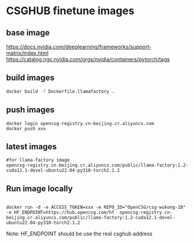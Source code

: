 # CSGHUB finetune images

## base image
https://docs.nvidia.com/deeplearning/frameworks/support-matrix/index.html
https://catalog.ngc.nvidia.com/orgs/nvidia/containers/pytorch/tags

## build images
```bash
docker build -f Dockerfile.llamafactory .
```

## push images
```
docker login opencsg-registry.cn-beijing.cr.aliyuncs.com
docker push xxx
```
## latest images
```
#for llama-factory image
opencsg-registry.cn-beijing.cr.aliyuncs.com/public/llama-factory:1.2-cuda12.1-devel-ubuntu22.04-py310-torch2.1.2
```
## Run image locally
```

docker run -d -e ACCESS_TOKEN=xxx -e REPO_ID="OpenCSG/csg-wukong-1B"  -e HF_ENDPOINT=https://hub.opencsg.com/hf  opencsg-registry.cn-beijing.cr.aliyuncs.com/public/llama-factory:1.2-cuda12.1-devel-ubuntu22.04-py310-torch2.1.2

```
Note: HF_ENDPOINT should be use the real csghub address



